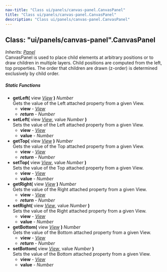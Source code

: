 ```yaml
---
nav-title: "Class ui/panels/canvas-panel.CanvasPanel"
title: "Class ui/panels/canvas-panel.CanvasPanel"
description: "Class ui/panels/canvas-panel.CanvasPanel"
---
```

## Class: "ui/panels/canvas-panel".CanvasPanel  
_Inherits:_ [_Panel_](../../../ui/panels/panel/Panel.md)  
CanvasPanel is used to place child elements at arbitrary positions or to draw children in multiple layers.
Child positions are computed from the left, top properties.
The order that children are drawn (z-order) is determined exclusively by child order.     

##### Static Functions
 - **getLeft(** view [_View_](../../../ui/core/view/View.md) **)** _Number_  
     Gets the value of the Left attached property from a given View.
   - **view** - [_View_](../../../ui/core/view/View.md)
   - _**return**_ - _Number_
 - **setLeft(** view [_View_](../../../ui/core/view/View.md), value _Number_ **)**  
     Sets the value of the Left attached property from a given View.
   - **view** - [_View_](../../../ui/core/view/View.md)
   - **value** - _Number_
 - **getTop(** view [_View_](../../../ui/core/view/View.md) **)** _Number_  
     Gets the value of the Top attached property from a given View.
   - **view** - [_View_](../../../ui/core/view/View.md)
   - _**return**_ - _Number_
 - **setTop(** view [_View_](../../../ui/core/view/View.md), value _Number_ **)**  
     Sets the value of the Top attached property from a given View.
   - **view** - [_View_](../../../ui/core/view/View.md)
   - **value** - _Number_
 - **getRight(** view [_View_](../../../ui/core/view/View.md) **)** _Number_  
     Gets the value of the Right attached property from a given View.
   - **view** - [_View_](../../../ui/core/view/View.md)
   - _**return**_ - _Number_
 - **setRight(** view [_View_](../../../ui/core/view/View.md), value _Number_ **)**  
     Sets the value of the Right attached property from a given View.
   - **view** - [_View_](../../../ui/core/view/View.md)
   - **value** - _Number_
 - **getBottom(** view [_View_](../../../ui/core/view/View.md) **)** _Number_  
     Gets the value of the Bottom attached property from a given View.
   - **view** - [_View_](../../../ui/core/view/View.md)
   - _**return**_ - _Number_
 - **setBottom(** view [_View_](../../../ui/core/view/View.md), value _Number_ **)**  
     Sets the value of the Bottom attached property from a given View.
   - **view** - [_View_](../../../ui/core/view/View.md)
   - **value** - _Number_